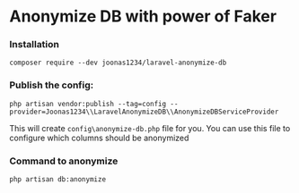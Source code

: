 # Anonymize DB with power of Faker

### Installation
`composer require --dev joonas1234/laravel-anonymize-db`

### Publish the config:
`php artisan vendor:publish --tag=config --provider=Joonas1234\\LaravelAnonymizeDB\\AnonymizeDBServiceProvider`

This will create `config\anonymize-db.php` file for you.
You can use this file to configure which columns should be anonymized

### Command to anonymize
`php artisan db:anonymize`
